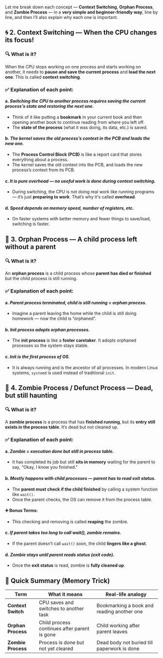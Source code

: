 Let me break down each concept — **Context Switching**, **Orphan Process**, and **Zombie Process** — in a **very simple and beginner-friendly way**, line by line, and then I’ll also explain why each one is important.

## 🌀 2. Context Switching — When the CPU changes its focus!

### 🔍 What is it?

When the CPU stops working on one process and starts working on another, it needs to **pause and save the current process** and **load the next one**. This is called **context switching**.

### ✅ Explanation of each point:

#### a. *Switching the CPU to another process requires saving the current process’s state and restoring the next one.*

* Think of it like putting a **bookmark** in your current book and then opening another book to continue reading from where you left off.
* The **state of the process** (what it was doing, its data, etc.) is saved.

#### b. *The kernel saves the old process’s context in the PCB and loads the new one.*

* The **Process Control Block (PCB)** is like a report card that stores everything about a process.
* The kernel saves the old context into the PCB, and loads the new process’s context from its PCB.

#### c. *It is pure overhead — no useful work is done during context switching.*

* During switching, the CPU is not doing real work like running programs — it’s just **preparing to work**. That’s why it's called **overhead**.

#### d. *Speed depends on memory speed, number of registers, etc.*

* On faster systems with better memory and fewer things to save/load, switching is faster.

## 👶 3. Orphan Process — A child process left without a parent

### 🔍 What is it?

An **orphan process** is a child process whose **parent has died or finished** but the child process is still running.

### ✅ Explanation of each point:

#### a. *Parent process terminated, child is still running = orphan process.*

* Imagine a parent leaving the home while the child is still doing homework — now the child is “orphaned”.

#### b. *Init process adopts orphan processes.*

* The **init process** is like a **foster caretaker**. It adopts orphaned processes so the system stays stable.

#### c. *Init is the first process of OS.*

* It is always running and is the ancestor of all processes. In modern Linux systems, `systemd` is used instead of traditional `init`.

## 🧟 4. Zombie Process / Defunct Process — Dead, but still haunting

### 🔍 What is it?

A **zombie process** is a process that has **finished running**, but its **entry still exists in the process table**. It’s dead but not cleaned up.

### ✅ Explanation of each point:

#### a. *Zombie = execution done but still in process table.*

* It has completed its job but still **sits in memory** waiting for the parent to say, "Okay, I know you finished."

#### b. *Mostly happens with child processes — parent has to read exit status.*

* The **parent must check if the child finished** by calling a system function like `wait()`.
* Once the parent checks, the OS can remove it from the process table.

#### ➕ Bonus Terms:

* This checking and removing is called **reaping** the zombie.

#### c. *If parent takes too long to call wait(), zombie remains.*

* If the parent doesn’t call `wait()` soon, the child **lingers like a ghost**.

#### d. *Zombie stays until parent reads status (exit code).*

* Once the **exit status** is read, zombie is **fully cleaned up**.

## 🧠 Quick Summary (Memory Trick)

| Term               | What it means                                | Real-life analogy                           |
| ------------------ | -------------------------------------------- | ------------------------------------------- |
| **Context Switch** | CPU saves and switches to another task       | Bookmarking a book and reading another one  |
| **Orphan Process** | Child process continues after parent is gone | Child working after parent leaves           |
| **Zombie Process** | Process is done but not yet cleared          | Dead body not buried till paperwork is done |
